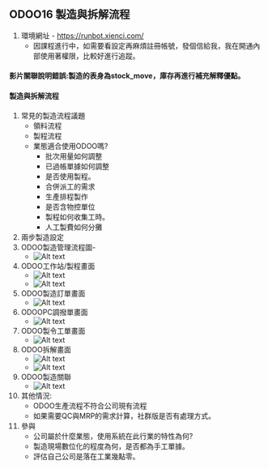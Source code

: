 ## ODOO16 製造與拆解流程
1. 環境網址 - https://runbot.xienci.com/
   + 因課程進行中，如需要看設定再麻煩註冊帳號，發個信給我，我在開通內部使用著權限，比較好進行追蹤。
#### 影片關聯說明錯誤:製造的表身為stock_move，庫存再進行補充解釋優點。
#### 製造與拆解流程
1. 常見的製造流程議題
   + 領料流程
   + 製程流程
   + 業態適合使用ODOO嗎?
     + 批次用量如何調整
     + 已過帳單據如何調整
     + 是否使用製程。
     + 合併派工的需求
     + 生產排程製作
     + 是否含物控單位
     + 製程如何收集工時。
     + 人工製費如何分攤
3. 兩步製造設定
4. ODOO製造管理流程圖-
   + ![Alt text](https://github.com/ksharry/odoo-repository/blob/main/pic/A4111.png?raw=true)
4. ODOO工作站/製程畫面
   + ![Alt text](https://github.com/ksharry/odoo-repository/blob/main/pic/A4115.png?raw=true)
   + ![Alt text](https://github.com/ksharry/odoo-repository/blob/main/pic/A4116.png?raw=true)
4. ODOO製造訂單畫面
   + ![Alt text](https://github.com/ksharry/odoo-repository/blob/main/pic/A4112.png?raw=true)
4. ODOOPC調撥單畫面
   + ![Alt text](https://github.com/ksharry/odoo-repository/blob/main/pic/A4113.png?raw=true)
5. ODOO製令工單畫面
   + ![Alt text](https://github.com/ksharry/odoo-repository/blob/main/pic/A4114.png?raw=true)
6. ODOO拆解畫面
   + ![Alt text](https://github.com/ksharry/odoo-repository/blob/main/pic/4118.png?raw=true)
   + ![Alt text](https://github.com/ksharry/odoo-repository/blob/main/pic/4117.png?raw=true)
8. ODOO製造關聯
   + ![Alt text](https://github.com/ksharry/odoo-repository/blob/main/pic/A4119.png?raw=true)
9. 其他情況:
   + ODOO生產流程不符合公司現有流程
   + 如果需要QC與MRP的需求計算，社群版是否有處理方式。
10. 參與
    + 公司屬於什麼業態，使用系統在此行業的特性為何?
    + 製造現場數位化的程度為何，是否都為手工單據。
    + 評估自己公司是落在工業幾點零。
